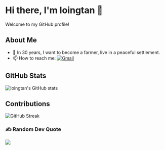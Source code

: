 # Hi there, I'm loingtan 👋

Welcome to my GitHub profile!

## About Me
- 🎯 In 30 years, I want to become a farmer, live in a peaceful settlement.
- 📫 How to reach me: [![Gmail](https://img.shields.io/badge/Email-loingtan180%40gmail.com-D14836?logo=gmail&logoColor=white)](mailto:loingtan180@gmail.com) 

## GitHub Stats
![loingtan's GitHub stats](https://github-readme-stats.vercel.app/api?username=loingtan&show_icons=true&theme=radical)

## Contributions
![GitHub Streak](https://github-readme-streak-stats.herokuapp.com/?user=loingtan&theme=radical)

### ✍️ Random Dev Quote
![](https://quotes-github-readme.vercel.app/api?type=horizontal&theme=radical)

